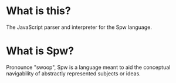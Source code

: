 # What is this?

The JavaScript parser and interpreter for the Spw language.

# What is Spw?

Pronounce "swoop", Spw is a language meant to aid the conceptual navigability of abstractly represented subjects or ideas.